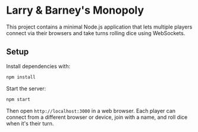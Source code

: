# Larry & Barney's Monopoly

This project contains a minimal Node.js application that lets multiple players
connect via their browsers and take turns rolling dice using WebSockets.

## Setup

Install dependencies with:

```bash
npm install
```

Start the server:

```bash
npm start
```

Then open `http://localhost:3000` in a web browser. Each player can connect from
a different browser or device, join with a name, and roll dice when it's their
turn.
